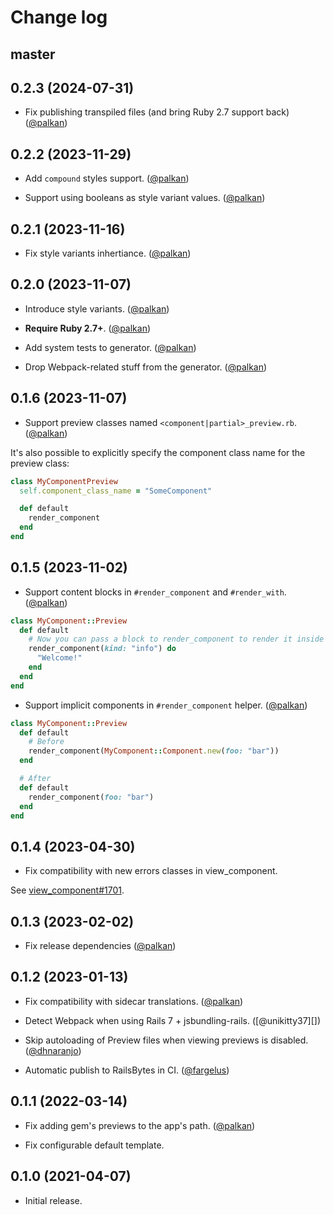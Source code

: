 # Change log

## master

## 0.2.3 (2024-07-31)

- Fix publishing transpiled files (and bring Ruby 2.7 support back) ([@palkan][])

## 0.2.2 (2023-11-29)

- Add `compound` styles support. ([@palkan][])

- Support using booleans as style variant values. ([@palkan][])

## 0.2.1 (2023-11-16)

- Fix style variants inhertiance. ([@palkan][])

## 0.2.0 (2023-11-07)

- Introduce style variants. ([@palkan][])

- **Require Ruby 2.7+**. ([@palkan][])

- Add system tests to generator. ([@palkan][])

- Drop Webpack-related stuff from the generator. ([@palkan][])

## 0.1.6 (2023-11-07)

- Support preview classes named `<component|partial>_preview.rb`. ([@palkan][])

It's also possible to explicitly specify the component class name for the preview class:

```ruby
class MyComponentPreview
  self.component_class_name = "SomeComponent"

  def default
    render_component
  end
end
```

## 0.1.5 (2023-11-02)

- Support content blocks in `#render_component` and `#render_with`. ([@palkan][])

```ruby
class MyComponent::Preview
  def default
    # Now you can pass a block to render_component to render it inside the component:
    render_component(kind: "info") do
      "Welcome!"
    end
  end
end
```

- Support implicit components in `#render_component` helper. ([@palkan][])

```ruby
class MyComponent::Preview
  def default
    # Before
    render_component(MyComponent::Component.new(foo: "bar"))
  end

  # After
  def default
    render_component(foo: "bar")
  end
end
```

## 0.1.4 (2023-04-30)

- Fix compatibility with new errors classes in view_component.

See [view_component#1701](https://github.com/ViewComponent/view_component/pull/1701).

## 0.1.3 (2023-02-02)

- Fix release dependencies ([@palkan][])

## 0.1.2 (2023-01-13)

- Fix compatibility with sidecar translations. ([@palkan][])

- Detect Webpack when using Rails 7 + jsbundling-rails. ([@unikitty37][])

- Skip autoloading of Preview files when viewing previews is disabled. ([@dhnaranjo][])

- Automatic publish to RailsBytes in CI. ([@fargelus][])

## 0.1.1 (2022-03-14)

- Fix adding gem's previews to the app's path. ([@palkan][])

- Fix configurable default template.

## 0.1.0 (2021-04-07)

- Initial release.

[@palkan]: https://github.com/palkan
[@fargelus]: https://github.com/fargelus
[@dhnaranjo]: https://github.com/dhnaranjo

